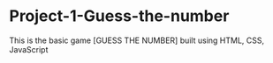 # Project-1-Guess-the-number
This is the basic game [GUESS THE NUMBER] built using HTML, CSS, JavaScript
